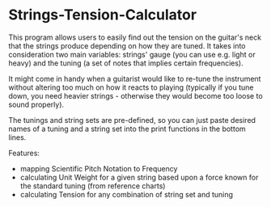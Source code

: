# Strings-Tension-Calculator

This program allows users to easily find out the tension on the guitar's neck that the strings produce depending on how they are tuned.
It takes into consideration two main variables: strings' gauge (you can use e.g. light or heavy) and the tuning (a set of notes that implies certain frequencies).

It might come in handy when a guitarist would like to re-tune the instrument without altering too much on how it reacts to playing (typically if you tune down, you need heavier strings - otherwise they would become too loose to sound properly).

The tunings and string sets are pre-defined, so you can just paste desired names of a tuning and a string set into the print functions in the bottom lines.


Features:
- mapping Scientific Pitch Notation to Frequency
- calculating Unit Weight for a given string based upon a force known for the standard tuning (from reference charts)
- calculating Tension for any combination of string set and tuning
